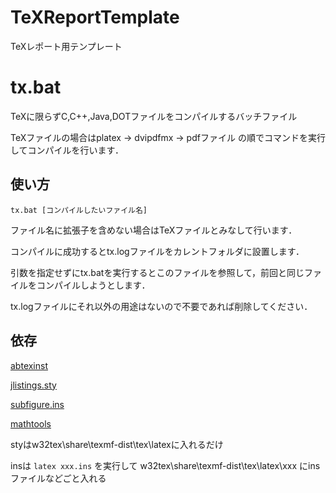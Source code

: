 # TeXReportTemplate
TeXレポート用テンプレート

# tx.bat
TeXに限らずC,C++,Java,DOTファイルをコンパイルするバッチファイル

TeXファイルの場合はplatex -> dvipdfmx -> pdfファイル の順でコマンドを実行してコンパイルを行います．

## 使い方
```
tx.bat [コンパイルしたいファイル名]
```

ファイル名に拡張子を含めない場合はTeXファイルとみなして行います．

コンパイルに成功するとtx.logファイルをカレントフォルダに設置します．

引数を指定せずにtx.batを実行するとこのファイルを参照して，前回と同じファイルをコンパイルしようとします．

tx.logファイルにそれ以外の用途はないので不要であれば削除してください．

## 依存
[abtexinst](https://www.ms.u-tokyo.ac.jp/~abenori/soft/abtexinst.html)

[jlistings.sty](https://ja.osdn.net/projects/mytexpert/downloads/26068/jlisting.sty.bz2/)

[subfigure.ins](https://ctan.org/tex-archive/obsolete/macros/latex/contrib/subfigure)

[mathtools](https://ctan.org/tex-archive/macros/latex/contrib/mathtools)

styはw32tex\share\texmf-dist\tex\latexに入れるだけ

insは `latex xxx.ins` を実行して w32tex\share\texmf-dist\tex\latex\xxx にinsファイルなどごと入れる
